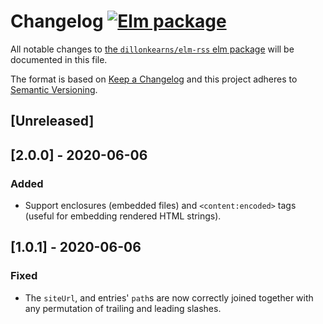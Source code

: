 # Changelog [![Elm package](https://img.shields.io/elm-package/v/dillonkearns/elm-rss.svg)](https://package.elm-lang.org/packages/dillonkearns/elm-rss/latest/)

All notable changes to
[the `dillonkearns/elm-rss` elm package](http://package.elm-lang.org/packages/dillonkearns/elm-rss/latest)
will be documented in this file.

The format is based on [Keep a Changelog](http://keepachangelog.com/en/1.0.0/)
and this project adheres to
[Semantic Versioning](http://semver.org/spec/v2.0.0.html).

## [Unreleased]

## [2.0.0] - 2020-06-06

### Added

- Support enclosures (embedded files) and
    `<content:encoded>` tags (useful for embedding rendered HTML strings).

## [1.0.1] - 2020-06-06

### Fixed

- The `siteUrl`, and entries' `path`s are now correctly joined together with any
  permutation of trailing and leading slashes.
